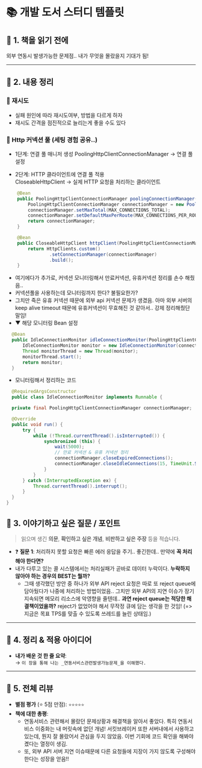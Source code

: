 # 📚 개발 도서 스터디 템플릿

## 🧠 1. 책을 읽기 전에
외부 연동시 발생가능한 문제점.. 내가 무엇을 몰랐을지 기대가 됨!

---

## 📂 2. 내용 정리
### 🌟 재시도
  - 실패 원인에 따라 재시도여부, 방법을 다르게 하자
  - 재시도 간격을 점진적으로 늘리는게 좋을 수도 있다


### 🌟 Http 커넥션 풀 (세팅 경험 공유..)
  - 1단계: 연결 풀 매니저 생성
PoolingHttpClientConnectionManager → 연결 풀 설정

  - 2단계: HTTP 클라이언트에 연결 풀 적용  
CloseableHttpClient → 실제 HTTP 요청을 처리하는 클라이언트

  ```java
      @Bean
      public PoolingHttpClientConnectionManager poolingConnectionManager() {
          PoolingHttpClientConnectionManager connectionManager = new PoolingHttpClientConnectionManager();
          connectionManager.setMaxTotal(MAX_CONNECTIONS_TOTAL);
          connectionManager.setDefaultMaxPerRoute(MAX_CONNECTIONS_PER_ROUTE);
          return connectionManager;
      }

      @Bean
      public CloseableHttpClient httpClient(PoolingHttpClientConnectionManager connectionManager) {
          return HttpClients.custom()
                  .setConnectionManager(connectionManager)
                  .build();
      }
  ```
  - 여기에다가 추가로, 커넥션 모니터링해서 만료커넥션, 유휴커넥션 정리를 손수 해줬음.. 
  - 커넥션풀을 사용하는데 모니터링까지 한다? 불필요한가?
  - 그치만 죽은 유휴 커넥션 때문에 외부 api 커넥션 문제가 생겼음. 아마 외부 서버의 keep alive timeout 때문에 유휴커넥션이 무효해진 것 같아서.. 강제 정리해줬단 말임!
  - ▼ 해당 모니터링 Bean 설정
  ```java
    @Bean
    public IdleConnectionMonitor idleConnectionMonitor(PoolingHttpClientConnectionManager connectionManager) {
        IdleConnectionMonitor monitor = new IdleConnectionMonitor(connectionManager);
        Thread monitorThread = new Thread(monitor);
        monitorThread.start();
        return monitor;
    }
  ```
  - 모니터링해서 정리하는 코드
  ```java
    @RequiredArgsConstructor
    public class IdleConnectionMonitor implements Runnable {

    private final PoolingHttpClientConnectionManager connectionManager;

    @Override
    public void run() {
        try {
            while (!Thread.currentThread().isInterrupted()) {
                synchronized (this) {
                    wait(5000);
                    // 만료 커넥션 & 유휴 커넥션 정리
                    connectionManager.closeExpiredConnections(); 
                    connectionManager.closeIdleConnections(15, TimeUnit.SECONDS);
                }
            }
        } catch (InterruptedException ex) {
            Thread.currentThread().interrupt();
        }
    }
  }
  ```


## 💬 3. 이야기하고 싶은 질문 / 포인트

> 읽으며 생긴 **의문**, **확인하고 싶은 개념**, **비판하고 싶은 주장** 등을 적습니다.

- ❓ **질문 1**: 처리하지 못할 요청은 빠른 에러 응답을 주기.. 좋긴한데.. 만약에 **꼭 처리해야 한다면?** 
- 내가 다루고 있는 콜 시스템에서는 처리실패가 곧바로 데이터 누락이다. **누락하지 않아야 하는 경우의 BEST는 뭘까?**
  - 그때 생각했던 방안 중 하나가 외부 API reject 요청은 따로 또 reject queue에 담아뒀다가 나중에 처리하는 방법이었음.. 그치만 외부 API의 지연 이슈가 장기 지속되면 메모리 리소스에 악영향을 줄텐데.. **과연 reject queue는 적당한 해결책이었을까?** reject가 없었어야 해서 무작정 큐에 담는 생각을 한 것임! (=> 지금은 목표 TPS를 맞출 수 있도록 쓰레드를 늘린 상태임.)


---

## 🎯 4. 정리 & 적용 아이디어

- **내가 배운 것 한 줄 요약**:  
  → `이 장을 통해 나는 _연동서비스관련발생가능문제_을 이해했다.`

---

## 🌟 5. 전체 리뷰

- **별점 평가** (⭐️ 5점 만점): `⭐️⭐️⭐️⭐️⭐️`
- **책에 대한 총평**: 
  - 연동서비스 관련해서 몰랐던 문제상황과 해결책을 알아서 좋았다. 특히 연동서비스 이중화는 내 머릿속에 없던 개념! 서킷브레이커 또한 서버내에서 사용하고 있는데, 뭔지 잘 몰랐어서 관심을 두지 않았음. 이번 기회에 코드 확인을 해봐야곘다는 열정이 생김.
  - 또, 외부 API 서버 지연 이슈때문에 다른 요청들에 지장이 가지 않도록 구성해야 한다는 성장을 얻음!!
